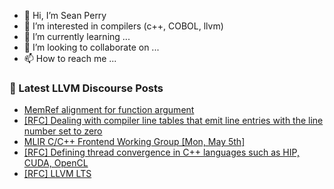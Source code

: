 - 👋 Hi, I’m Sean Perry
- 👀 I’m interested in compilers (c++, COBOL, llvm)
- 🌱 I’m currently learning ...
- 💞️ I’m looking to collaborate on ...
- 📫 How to reach me ...

<!---
s66perry/s66perry is a ✨ special ✨ repository because its `README.md` (this file) appears on your GitHub profile.
You can click the Preview link to take a look at your changes.
--->
### 📕 Latest LLVM Discourse Posts

<!-- DISCOURSE-LLVM:START -->
- [MemRef alignment for function argument](https://discourse.llvm.org/t/memref-alignment-for-function-argument/86174#post_1)
- [[RFC] Dealing with compiler line tables that emit line entries with the line number set to zero](https://discourse.llvm.org/t/rfc-dealing-with-compiler-line-tables-that-emit-line-entries-with-the-line-number-set-to-zero/86083#post_7)
- [MLIR C/C++ Frontend Working Group [Mon, May 5th]](https://discourse.llvm.org/t/mlir-c-c-frontend-working-group-mon-may-5th/86171#post_1)
- [[RFC] Defining thread convergence in C++ languages such as HIP, CUDA, OpenCL](https://discourse.llvm.org/t/rfc-defining-thread-convergence-in-c-languages-such-as-hip-cuda-opencl/86169#post_1)
- [[RFC] LLVM LTS](https://discourse.llvm.org/t/rfc-llvm-lts/84049?page=3#post_59)
<!-- DISCOURSE-LLVM:END -->
